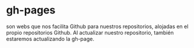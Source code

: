 # gh-pages

son webs que nos facilita Github para nuestros repositorios, alojadas en el propio repositorios Github. Al actualizar nuestro repositorio, también estaremos actualizando la gh-page.

